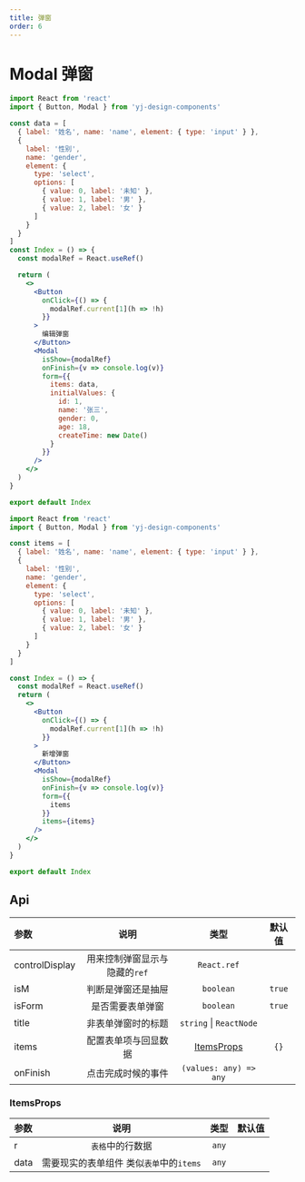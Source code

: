 ```yaml
---
title: 弹窗
order: 6
---
```


# Modal 弹窗

```jsx
import React from 'react'
import { Button, Modal } from 'yj-design-components'

const data = [
  { label: '姓名', name: 'name', element: { type: 'input' } },
  {
    label: '性别',
    name: 'gender',
    element: {
      type: 'select',
      options: [
        { value: 0, label: '未知' },
        { value: 1, label: '男' },
        { value: 2, label: '女' }
      ]
    }
  }
]
const Index = () => {
  const modalRef = React.useRef()

  return (
    <>
      <Button
        onClick={() => {
          modalRef.current[1](h => !h)
        }}
      >
        编辑弹窗
      </Button>
      <Modal
        isShow={modalRef}
        onFinish={v => console.log(v)}
        form={{
          items: data,
          initialValues: {
            id: 1,
            name: '张三',
            gender: 0,
            age: 18,
            createTime: new Date()
          }
        }}
      />
    </>
  )
}

export default Index
```

```jsx
import React from 'react'
import { Button, Modal } from 'yj-design-components'

const items = [
  { label: '姓名', name: 'name', element: { type: 'input' } },
  {
    label: '性别',
    name: 'gender',
    element: {
      type: 'select',
      options: [
        { value: 0, label: '未知' },
        { value: 1, label: '男' },
        { value: 2, label: '女' }
      ]
    }
  }
]

const Index = () => {
  const modalRef = React.useRef()
  return (
    <>
      <Button
        onClick={() => {
          modalRef.current[1](h => !h)
        }}
      >
        新增弹窗
      </Button>
      <Modal
        isShow={modalRef}
        onFinish={v => console.log(v)}
        form={{
          items
        }}
        items={items}
      />
    </>
  )
}

export default Index
```

## Api

| 参数           |             说明              |           类型            | 默认值 |
| :------------- | :---------------------------: | :-----------------------: | :----: |
| controlDisplay | 用来控制弹窗显示与隐藏的`ref` |        `React.ref`        |        |
| isM            |      判断是弹窗还是抽屉       |         `boolean`         | `true` |
| isForm         |       是否需要表单弹窗        |         `boolean`         | `true` |
| title          |      非表单弹窗时的标题       |  `string` \| `ReactNode`  |        |
| items          |     配置表单项与回显数据      | [ItemsProps](#ItemsProps) |  `{}`  |
| onFinish       |      点击完成时候的事件       |  `(values: any) => any`   |        |

<h3 id="ItemsProps">ItemsProps</h3>

| 参数 |                   说明                   | 类型  | 默认值 |
| :--- | :--------------------------------------: | :---: | :----: |
| r    |             `表格`中的行数据             | `any` |        |
| data | 需要现实的表单组件 类似`表单`中的`items` | `any` |        |

